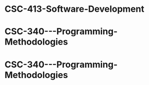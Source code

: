 # CSC-413-Software-Development
# CSC-340---Programming-Methodologies
# CSC-340---Programming-Methodologies
